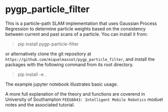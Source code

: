 # pygp_particle_filter

This is a particle-path SLAM implementation that uses Gaussian Process Regression to determine particle weights based on the consistency between current and past scans of a particle. You can install it from:

>pip install pygp-particle-filter

or alternatively clone the git repository at `https://github.com/miquelmassot/pygp_particle_filter`, and install the packages with the following command from its root directory. 

>pip install -e .

The example jupyter notebook illustrates basic usage. 

A more full explanation of the theory and functions are coverend in University of Southampton `FEEG6043: Intelligent Mobile Robotics` moduel notes and the associated tutorial.
